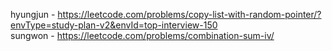 hyungjun - https://leetcode.com/problems/copy-list-with-random-pointer/?envType=study-plan-v2&envId=top-interview-150  
sungwon - https://leetcode.com/problems/combination-sum-iv/  
